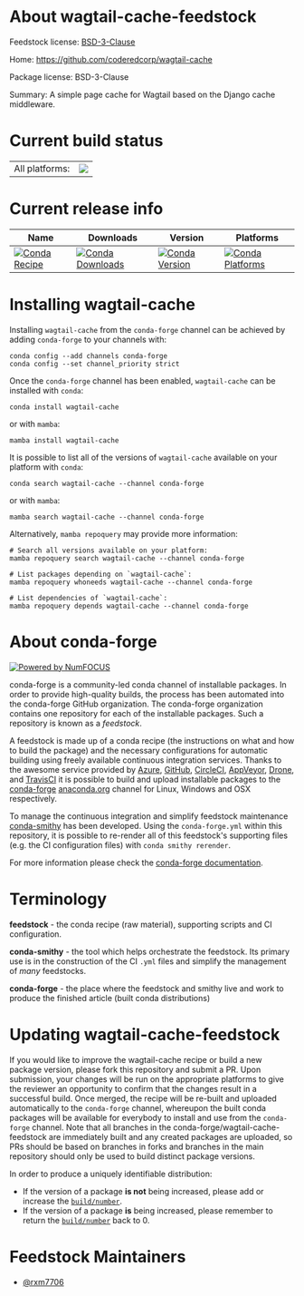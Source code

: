 About wagtail-cache-feedstock
=============================

Feedstock license: [BSD-3-Clause](https://github.com/conda-forge/wagtail-cache-feedstock/blob/main/LICENSE.txt)

Home: https://github.com/coderedcorp/wagtail-cache

Package license: BSD-3-Clause

Summary: A simple page cache for Wagtail based on the Django cache middleware.

Current build status
====================


<table><tr><td>All platforms:</td>
    <td>
      <a href="https://dev.azure.com/conda-forge/feedstock-builds/_build/latest?definitionId=21458&branchName=main">
        <img src="https://dev.azure.com/conda-forge/feedstock-builds/_apis/build/status/wagtail-cache-feedstock?branchName=main">
      </a>
    </td>
  </tr>
</table>

Current release info
====================

| Name | Downloads | Version | Platforms |
| --- | --- | --- | --- |
| [![Conda Recipe](https://img.shields.io/badge/recipe-wagtail--cache-green.svg)](https://anaconda.org/conda-forge/wagtail-cache) | [![Conda Downloads](https://img.shields.io/conda/dn/conda-forge/wagtail-cache.svg)](https://anaconda.org/conda-forge/wagtail-cache) | [![Conda Version](https://img.shields.io/conda/vn/conda-forge/wagtail-cache.svg)](https://anaconda.org/conda-forge/wagtail-cache) | [![Conda Platforms](https://img.shields.io/conda/pn/conda-forge/wagtail-cache.svg)](https://anaconda.org/conda-forge/wagtail-cache) |

Installing wagtail-cache
========================

Installing `wagtail-cache` from the `conda-forge` channel can be achieved by adding `conda-forge` to your channels with:

```
conda config --add channels conda-forge
conda config --set channel_priority strict
```

Once the `conda-forge` channel has been enabled, `wagtail-cache` can be installed with `conda`:

```
conda install wagtail-cache
```

or with `mamba`:

```
mamba install wagtail-cache
```

It is possible to list all of the versions of `wagtail-cache` available on your platform with `conda`:

```
conda search wagtail-cache --channel conda-forge
```

or with `mamba`:

```
mamba search wagtail-cache --channel conda-forge
```

Alternatively, `mamba repoquery` may provide more information:

```
# Search all versions available on your platform:
mamba repoquery search wagtail-cache --channel conda-forge

# List packages depending on `wagtail-cache`:
mamba repoquery whoneeds wagtail-cache --channel conda-forge

# List dependencies of `wagtail-cache`:
mamba repoquery depends wagtail-cache --channel conda-forge
```


About conda-forge
=================

[![Powered by
NumFOCUS](https://img.shields.io/badge/powered%20by-NumFOCUS-orange.svg?style=flat&colorA=E1523D&colorB=007D8A)](https://numfocus.org)

conda-forge is a community-led conda channel of installable packages.
In order to provide high-quality builds, the process has been automated into the
conda-forge GitHub organization. The conda-forge organization contains one repository
for each of the installable packages. Such a repository is known as a *feedstock*.

A feedstock is made up of a conda recipe (the instructions on what and how to build
the package) and the necessary configurations for automatic building using freely
available continuous integration services. Thanks to the awesome service provided by
[Azure](https://azure.microsoft.com/en-us/services/devops/), [GitHub](https://github.com/),
[CircleCI](https://circleci.com/), [AppVeyor](https://www.appveyor.com/),
[Drone](https://cloud.drone.io/welcome), and [TravisCI](https://travis-ci.com/)
it is possible to build and upload installable packages to the
[conda-forge](https://anaconda.org/conda-forge) [anaconda.org](https://anaconda.org/)
channel for Linux, Windows and OSX respectively.

To manage the continuous integration and simplify feedstock maintenance
[conda-smithy](https://github.com/conda-forge/conda-smithy) has been developed.
Using the ``conda-forge.yml`` within this repository, it is possible to re-render all of
this feedstock's supporting files (e.g. the CI configuration files) with ``conda smithy rerender``.

For more information please check the [conda-forge documentation](https://conda-forge.org/docs/).

Terminology
===========

**feedstock** - the conda recipe (raw material), supporting scripts and CI configuration.

**conda-smithy** - the tool which helps orchestrate the feedstock.
                   Its primary use is in the construction of the CI ``.yml`` files
                   and simplify the management of *many* feedstocks.

**conda-forge** - the place where the feedstock and smithy live and work to
                  produce the finished article (built conda distributions)


Updating wagtail-cache-feedstock
================================

If you would like to improve the wagtail-cache recipe or build a new
package version, please fork this repository and submit a PR. Upon submission,
your changes will be run on the appropriate platforms to give the reviewer an
opportunity to confirm that the changes result in a successful build. Once
merged, the recipe will be re-built and uploaded automatically to the
`conda-forge` channel, whereupon the built conda packages will be available for
everybody to install and use from the `conda-forge` channel.
Note that all branches in the conda-forge/wagtail-cache-feedstock are
immediately built and any created packages are uploaded, so PRs should be based
on branches in forks and branches in the main repository should only be used to
build distinct package versions.

In order to produce a uniquely identifiable distribution:
 * If the version of a package **is not** being increased, please add or increase
   the [``build/number``](https://docs.conda.io/projects/conda-build/en/latest/resources/define-metadata.html#build-number-and-string).
 * If the version of a package **is** being increased, please remember to return
   the [``build/number``](https://docs.conda.io/projects/conda-build/en/latest/resources/define-metadata.html#build-number-and-string)
   back to 0.

Feedstock Maintainers
=====================

* [@rxm7706](https://github.com/rxm7706/)

